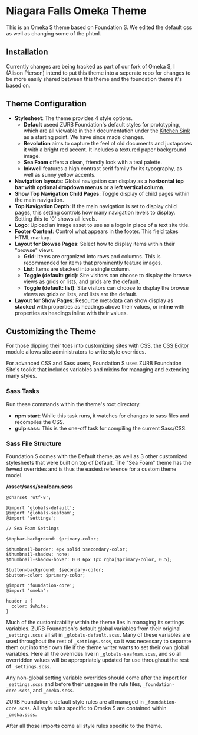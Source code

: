 # Niagara Falls Omeka Theme

This is an Omeka S theme based on Foundation S. We edited the default css as well as changing some of the phtml.

## Installation

Currently changes are being tracked as part of our fork of Omeka S, I (Alison Pierson) intend to put this theme into a seperate repo for changes to be more easily shared between this theme and the foundation theme it's based on.
## Theme Configuration

* **Stylesheet**: The theme provides 4 style options.
  * **Default** useed ZURB Foundation's default styles for prototyping, which are all viewable in their documentation under the [Kitchen Sink](https://get.foundation/sites/docs/kitchen-sink.html) as a starting point. We have since made changes.
  * **Revolution** aims to capture the feel of old documents and juxtaposes it with a bright red accent. It includes a textured paper background image.
  * **Sea Foam** offers a clean, friendly look with a teal palette.
  * **Inkwell** features a high contrast serif family for its typography, as well as sunny yellow accents.
* **Navigation layouts**: Global navigation can display as a **horizontal top bar with optional dropdown menus** or a **left vertical column**.
* **Show Top Navigation Child Pages**: Toggle display of child pages within the main navigation.
* **Top Navigation Depth**: If the main navigation is set to display child pages, this setting controls how many navigation levels to display. Setting this to '0' shows all levels.
* **Logo**: Upload an image asset to use as a logo in place of a text site title.
* **Footer Content**: Control what appears in the footer. This field takes HTML markup.
* **Layout for Browse Pages**: Select how to display items within their "browse" views.
  * **Grid**: Items are organized into rows and columns. This is recommended for items that prominently feature images.
  * **List**: Items are stacked into a single column.
  * **Toggle (default: grid)**: Site visitors can choose to display the browse views as grids or lists, and grids are the default.
  * **Toggle (default: list)**: Site visitors can choose to display the browse views as grids or lists, and lists are the default.
* **Layout for Show Pages**: Resource metadata can show display as **stacked** with properties as headings above their values, or **inline** with properties as headings inline with their values.

## Customizing the Theme

For those dipping their toes into customizing sites with CSS, the [CSS Editor](https://omeka.org/s/modules/CSSEditor/) module allows site administrators to write style overrides.

For advanced CSS and Sass users, Foundation S uses ZURB Foundation Site's toolkit that includes variables and mixins for managing and extending many styles.

### Sass Tasks

Run these commands within the theme's root directory.

* **npm start**: While this task runs, it watches for changes to sass files and recompiles the CSS.
* **gulp sass**: This is the one-off task for compiling the current Sass/CSS.

### Sass File Structure

Foundation S comes with the Default theme, as well as 3 other customized stylesheets that were built on top of Default. The "Sea Foam" theme has the fewest overrides and is thus the easiest reference for a custom theme model.

**/asset/sass/seafoam.scss**

```
@charset 'utf-8';

@import 'globals-default';
@import 'globals-seafoam';
@import 'settings';

// Sea Foam Settings

$topbar-background: $primary-color;
  
$thumbnail-border: 4px solid $secondary-color;
$thumbnail-shadow: none;
$thumbnail-shadow-hover: 0 0 6px 1px rgba($primary-color, 0.5);

$button-background: $secondary-color;
$button-color: $primary-color;

@import 'foundation-core';
@import 'omeka';

header a {
  color: $white;
}
```

Much of the customizability within the theme lies in managing its settings variables. ZURB Foundation's default global variables from their original `_settings.scss` all sit in `_globals-default.scss`. Many of these variables are used throughout the rest of `_settings.scss`, so it was necessary to separate them out into their own file if the theme writer wants to set their own global variables. Here all the overrides live in `_globals-seafoam.scss`, and so all overridden values will be appropriately updated for use throughout the rest of `_settings.scss`. 

Any non-global setting variable overrides should come after the import for `_settings.scss` and before their usagee in the rule files, `_foundation-core.scss`, and `_omeka.scss`. 

ZURB Foundation's default style rules are all managed in `_foundation-core.scss`. All style rules specific to Omeka S are contained within `_omeka.scss`.

After all those imports come all style rules specific to the theme.